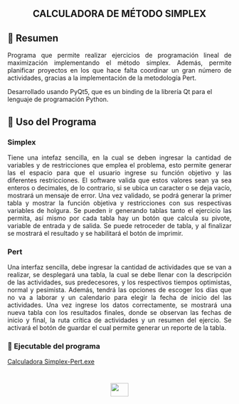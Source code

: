 <h2 align="center">
  CALCULADORA DE MÉTODO SIMPLEX
</h2>

## 📄 Resumen

<p align="justify">
  Programa que permite realizar ejercicios de programación lineal de maximización implementando el método simplex. Además, permite planificar proyectos en los que hace falta coordinar un gran número de actividades, gracias a la implementación de la metodología Pert.
  
  Desarrollado usando PyQt5, que es un binding de la librería Qt para el lenguaje de programación Python.
</p>

## 📜 Uso del Programa
<h3>Simplex</h3>
<p align="justify">
  Tiene una intefaz sencilla, en la cual se deben ingresar la cantidad de variables y de restricciones que emplea el problema, 
  esto permite generar las el espacio para que el usuario ingrese su función objetivo y las diferentes restricciones. El software valida 
  que estos valores sean ya sea enteros o decimales, de lo contrario, si se ubica un caracter o se deja vacío, mostrará un mensaje de error.
  Una vez validado, se podrá generar la primer tabla y mostrar la función objetiva y restricciones con sus respectivas variables de holgura.
  Se pueden ir generando tablas tanto el ejercicio las permita, así mismo por cada tabla hay un botón que calcula su pivote, variable de entrada y de salida.
  Se puede retroceder de tabla, y al finalizar se mostrará el resultado y se habilitará el botón de imprimir.
</p>

<h3>Pert</h3>
<p align="justify">
  Una interfaz sencilla, debe ingresar la cantidad de actividades que se van a realizar, se desplegará una tabla, la cual se debe llenar con la descripción de las actividades, sus predecesores, y los respectivos tiempos optimistas, normal y pesimista. Además, tendrá las opciones de escoger los días que no va a laborar y un calendario para elegir la fecha de inicio del las actividades.
  Una vez ingrese los datos correctamente, se mostrará una nueva tabla con los resultados finales, donde se observan las fechas de inicio y final, la ruta crítica de actividades y un resumen del ejercio. Se activará el botón de guardar el cual permite generar un reporte de la tabla.
</p>

### 🔨 Ejecutable del programa

[Calculadora Simplex-Pert.exe](https://github.com/jadrianzc/calculadora-metodo-simplex/releases/download/v.1.0/Calculadora.Simplex-Pert.exe)

<h1 align="center"><img src="https://i.pinimg.com/originals/5a/93/c2/5a93c26aca8989b11d6c40d953c5cc14.gif" width="40" height="30" /> </h1>
